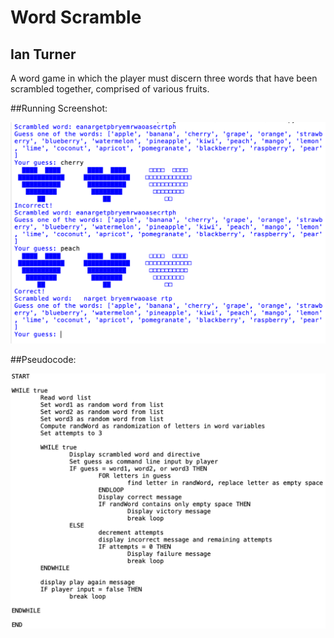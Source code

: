 # Word Scramble
## Ian Turner

A word game in which the player must discern three words that have been scrambled together, comprised of various fruits.

##Running Screenshot:

![Screenshot of the running application.](https://github.com/Ian-Turner4/AdvCompProg24/blob/main/images/WordScrambleRunning.png?raw=true)

##Pseudocode:

![Screenshot of the pseudocode used in development.](https://github.com/Ian-Turner4/AdvCompProg24/blob/main/images/WordScramblePseudo.png?raw=true)

